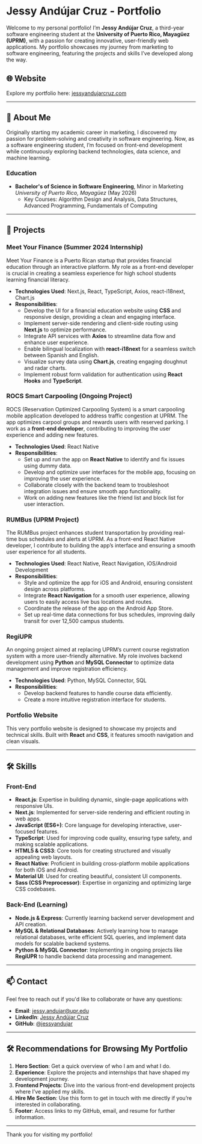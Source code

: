 # Jessy Andújar Cruz - Portfolio

Welcome to my personal portfolio! I’m **Jessy Andújar Cruz**, a third-year software engineering student at the **University of Puerto Rico, Mayagüez (UPRM)**, with a passion for creating innovative, user-friendly web applications. My portfolio showcases my journey from marketing to software engineering, featuring the projects and skills I’ve developed along the way.

## 🌐 Website

Explore my portfolio here: [jessyandujarcruz.com](https://www.jessyandujarcruz.com)

---

## 🚀 About Me

Originally starting my academic career in marketing, I discovered my passion for problem-solving and creativity in software engineering. Now, as a software engineering student, I’m focused on front-end development while continuously exploring backend technologies, data science, and machine learning.

### Education

- **Bachelor's of Science in Software Engineering**, Minor in Marketing  
  _University of Puerto Rico, Mayagüez_ (May 2026)
  - Key Courses: Algorithm Design and Analysis, Data Structures, Advanced Programming, Fundamentals of Computing

---

## 🌟 Projects

### **Meet Your Finance** (Summer 2024 Internship)

Meet Your Finance is a Puerto Rican startup that provides financial education through an interactive platform. My role as a front-end developer is crucial in creating a seamless experience for high school students learning financial literacy.

- **Technologies Used**: Next.js, React, TypeScript, Axios, react-i18next, Chart.js
- **Responsibilities**:
  - Develop the UI for a financial education website using **CSS** and responsive design, providing a clean and engaging interface.
  - Implement server-side rendering and client-side routing using **Next.js** to optimize performance.
  - Integrate API services with **Axios** to streamline data flow and enhance user experience.
  - Enable bilingual localization with **react-i18next** for a seamless switch between Spanish and English.
  - Visualize survey data using **Chart.js**, creating engaging doughnut and radar charts.
  - Implement robust form validation for authentication using **React Hooks** and **TypeScript**.

### **ROCS Smart Carpooling** (Ongoing Project)

ROCS (Reservation Optimized Carpooling System) is a smart carpooling mobile application developed to address traffic congestion at UPRM. The app optimizes carpool groups and rewards users with reserved parking. I work as a **front-end developer**, contributing to improving the user experience and adding new features.

- **Technologies Used**: React Native
- **Responsibilities**:
  - Set up and run the app on **React Native** to identify and fix issues using dummy data.
  - Develop and optimize user interfaces for the mobile app, focusing on improving the user experience.
  - Collaborate closely with the backend team to troubleshoot integration issues and ensure smooth app functionality.
  - Work on adding new features like the friend list and block list for user interaction.

### **RUMBus** (UPRM Project)

The RUMBus project enhances student transportation by providing real-time bus schedules and alerts at UPRM. As a front-end React Native developer, I contribute to building the app’s interface and ensuring a smooth user experience for all students.

- **Technologies Used**: React Native, React Navigation, iOS/Android Development
- **Responsibilities**:
  - Style and optimize the app for iOS and Android, ensuring consistent design across platforms.
  - Integrate **React Navigation** for a smooth user experience, allowing users to easily access live bus locations and routes.
  - Coordinate the release of the app on the Android App Store.
  - Set up real-time data connections for bus schedules, improving daily transit for over 12,500 campus students.

### **RegiUPR**

An ongoing project aimed at replacing UPRM’s current course registration system with a more user-friendly alternative. My role involves backend development using **Python** and **MySQL Connector** to optimize data management and improve registration efficiency.

- **Technologies Used**: Python, MySQL Connector, SQL
- **Responsibilities**:
  - Develop backend features to handle course data efficiently.
  - Create a more intuitive registration interface for students.

### **Portfolio Website**

This very portfolio website is designed to showcase my projects and technical skills. Built with **React** and **CSS**, it features smooth navigation and clean visuals.

---

## 🛠 Skills

### Front-End

- **React.js**: Expertise in building dynamic, single-page applications with responsive UIs.
- **Next.js**: Implemented for server-side rendering and efficient routing in web apps.
- **JavaScript (ES6+)**: Core language for developing interactive, user-focused features.
- **TypeScript**: Used for improving code quality, ensuring type safety, and making scalable applications.
- **HTML5 & CSS3**: Core tools for creating structured and visually appealing web layouts.
- **React Native**: Proficient in building cross-platform mobile applications for both iOS and Android.
- **Material UI**: Used for creating beautiful, consistent UI components.
- **Sass (CSS Preprocessor)**: Expertise in organizing and optimizing large CSS codebases.

### Back-End (Learning)

- **Node.js & Express**: Currently learning backend server development and API creation.
- **MySQL & Relational Databases**: Actively learning how to manage relational databases, write efficient SQL queries, and implement data models for scalable backend systems.
- **Python & MySQL Connector**: Implementing in ongoing projects like **RegiUPR** to handle backend data processing and management.

---

## 📫 Contact

Feel free to reach out if you'd like to collaborate or have any questions:

- **Email**: [jessy.andujar@upr.edu](mailto:jessy.andujar@upr.edu)
- **LinkedIn**: [Jessy Andújar Cruz](https://www.linkedin.com/in/jessy-andujar-cruz-a85039243/)
- **GitHub**: [@jessyandujar](https://github.com/J3SSY-ANDU)

---

## 🛠 Recommendations for Browsing My Portfolio

1. **Hero Section**: Get a quick overview of who I am and what I do.
2. **Experience**: Explore the projects and internships that have shaped my development journey.
3. **Frontend Projects**: Dive into the various front-end development projects where I’ve applied my skills.
4. **Hire Me Section**: Use this form to get in touch with me directly if you’re interested in collaborating.
5. **Footer**: Access links to my GitHub, email, and resume for further information.

---

Thank you for visiting my portfolio!
